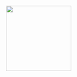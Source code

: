 <img height="180em" 
     src="https://github-readme-stats.vercel.app/api?username=Litot-Mattis&show_icons=true&hide_border=true&&count_private=true&include_all_commits=true" />
<!--
**Litot-Mattis/Litot-Mattis** is a ✨ _special_ ✨ repository because its `README.md` (this file) appears on your GitHub profile.

Here are some ideas to get you started:

- 🔭 I’m currently working on ...
- 🌱 I’m currently learning ...
- 👯 I’m looking to collaborate on ...
- 🤔 I’m looking for help with ...
- 💬 Ask me about ...
- 📫 How to reach me: ...
- 😄 Pronouns: ...
- ⚡ Fun fact: ...
-->

